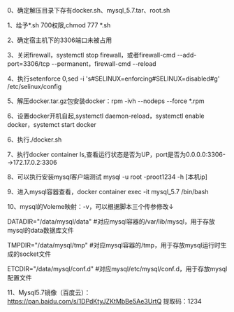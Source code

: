 
0、确定解压目录下存有docker.sh、mysql_5.7.tar、root.sh

1、给予*.sh 700权限,chmod 777 *.sh

2、确定宿主机下的3306端口未被占用

3、关闭firewall，systemctl stop firewall，或者firewall-cmd --add-port=3306/tcp --permanent，firewall-cmd --reload

4、执行setenforce 0,sed -i 's#SELINUX=enforcing#SELINUX=disabled#g' /etc/selinux/config

5、解压docker.tar.gz包安装docker：rpm -ivh --nodeps --force *.rpm

6、设置docker开机自起,systemctl daemon-reload，systemctl enable docker，systemct start docker

6、执行./docker.sh

7、执行docker container ls,查看运行状态是否为UP，port是否为0.0.0.0:3306-->172.17.0.2:3306

8、可以执行安装mysql客户端测试 mysql -u root -proot1234 -h [本机ip]

9、进入mysql容器查看，docker container exec -it mysql_5.7 /bin/bash

10、mysql的Voleme映射：-v，可以根据脚本三个传参修改↓

DATADIR="/data/mysql/data"     #对应mysql容器的/var/lib/mysql，用于存放mysql的data数据库文件

TMPDIR="/data/mysql/tmp"       #对应mysql容器的/tmp，用于存放mysql运行时生成的socket文件

ETCDIR="/data/mysql/conf.d"    #对应mysql/etc/mysql/conf.d，用于存放mysql配置文件

11、Mysql5.7镜像（百度云）：https://pan.baidu.com/s/1DPdKtyJZKtMbBe5Ae3UrtQ 提取码：1234
